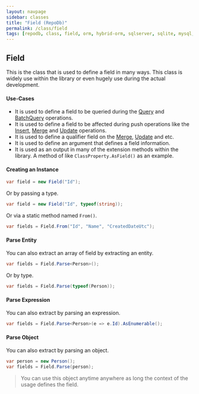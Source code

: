 ```yaml
---
layout: navpage
sidebar: classes
title: "Field (RepoDb)"
permalink: /class/field
tags: [repodb, class, field, orm, hybrid-orm, sqlserver, sqlite, mysql, postgresql]
---
```


## Field

This is the class that is used to define a field in many ways. This class is widely use within the library or even hugely use during the actual development.

#### Use-Cases

- It is used to define a field to be queried during the [Query](/operation/query) and [BatchQuery](/operation/batchquery) operations.
- It is used to define a field to be affected during push operations like the [Insert](/operation/insert), [Merge](/operation/merge) and [Update](/operation/update) operations.
- It is used to define a qualifier field on the [Merge](/operation/merge), [Update](/operation/update) and etc.
- It is used to define an argument that defines a field information.
- It is used as an output in many of the extension methods within the library. A method of like `ClassProperty.AsField()` as an example.

#### Creating an Instance

```csharp
var field = new Field("Id");
```

Or by passing a type.

```csharp
var field = new Field("Id", typeof(string));
```

Or via a static method named `From()`.

```csharp
var fields = Field.From("Id", "Name", "CreatedDateUtc");
```

#### Parse Entity

You can also extract an array of field by extracting an entity.

```csharp
var fields = Field.Parse<Person>();
```

Or by type.

```csharp
var fields = Field.Parse(typeof(Person));
```

#### Parse Expression

You can also extract by parsing an expression.

```csharp
var fields = Field.Parse<Person>(e => e.Id).AsEnumerable();
```

#### Parse Object

You can also extract by parsing an object.

```csharp
var person = new Person();
var fields = Field.Parse(person);
```

> You can use this object anytime anywhere as long the context of the usage defines the field.

